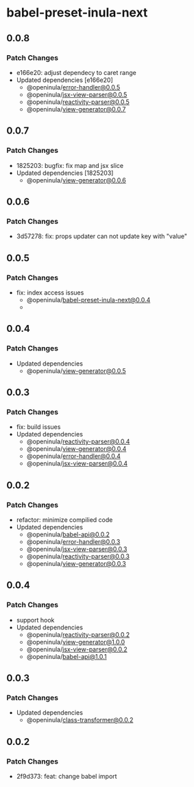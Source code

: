 # babel-preset-inula-next

## 0.0.8

### Patch Changes

- e166e20: adjust dependecy to caret range
- Updated dependencies [e166e20]
  - @openinula/error-handler@0.0.5
  - @openinula/jsx-view-parser@0.0.5
  - @openinula/reactivity-parser@0.0.5
  - @openinula/view-generator@0.0.7

## 0.0.7

### Patch Changes

- 1825203: bugfix: fix map and jsx slice
- Updated dependencies [1825203]
  - @openinula/view-generator@0.0.6

## 0.0.6

### Patch Changes

- 3d57278: fix: props updater can not update key with "value"

## 0.0.5

### Patch Changes

- fix: index access issues
  - @openinula/babel-preset-inula-next@0.0.4
  -

## 0.0.4

### Patch Changes

- Updated dependencies
  - @openinula/view-generator@0.0.5

## 0.0.3

### Patch Changes

- fix: build issues
- Updated dependencies
  - @openinula/reactivity-parser@0.0.4
  - @openinula/view-generator@0.0.4
  - @openinula/error-handler@0.0.4
  - @openinula/jsx-view-parser@0.0.4

## 0.0.2

### Patch Changes

- refactor: minimize compilied code
- Updated dependencies
  - @openinula/babel-api@0.0.2
  - @openinula/error-handler@0.0.3
  - @openinula/jsx-view-parser@0.0.3
  - @openinula/reactivity-parser@0.0.3
  - @openinula/view-generator@0.0.3

## 0.0.4

### Patch Changes

- support hook
- Updated dependencies
  - @openinula/reactivity-parser@0.0.2
  - @openinula/view-generator@1.0.0
  - @openinula/jsx-view-parser@0.0.2
  - @openinula/babel-api@1.0.1

## 0.0.3

### Patch Changes

- Updated dependencies
  - @openinula/class-transformer@0.0.2

## 0.0.2

### Patch Changes

- 2f9d373: feat: change babel import
